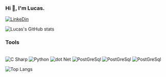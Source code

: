 ### Hi 👋, I'm Lucas.

[![LinkeDin](https://img.shields.io/badge/LinkedIn-0077B5?style=for-the-badge&logo=linkedin&logoColor=white
)](https://www.linkedin.com/in/lucasestevesr/)

![Lucas's GitHub stats](https://github-readme-stats.vercel.app/api?username=lucasestevesr&show_icons=true&theme=dracula)


### Tools

<div style= "display: inline_block"><br/>
    <img align= "center" alt = "C Sharp" src="https://img.shields.io/badge/C%23-239120?style=for-the-badge&logo=c-sharp&logoColor=white"/>  
    <img align= "center" alt = "Python" src="https://img.shields.io/badge/Python-14354C?style=for-the-badge&logo=python&logoColor=white"/> 
    <img align= "center" alt = "dot Net" src="https://img.shields.io/badge/.NET-5C2D91?style=for-the-badge&logo=.net&logoColor=white"/> 
    <img align= "center" alt = "PostGreSql" src="https://img.shields.io/badge/PostgreSQL-316192?style=for-the-badge&logo=postgresql&logoColor=white"/> 
    <img align= "center" alt = "PostGreSql" src="https://img.shields.io/badge/MySQL-00000F?style=for-the-badge&logo=mysql&logoColor=white"/>  
    <img align= "center" alt = "PostGreSql" src="https://img.shields.io/badge/Microsoft_Azure-0089D6?style=for-the-badge&logo=microsoft-azure&logoColor=white"/>  
   
   
   ![Top Langs](https://github-readme-stats.vercel.app/api/top-langs/?username=lucasestevesr&langs_count=6&hide=TeXt&hide_border=true&theme=dracula)
  

</div>
